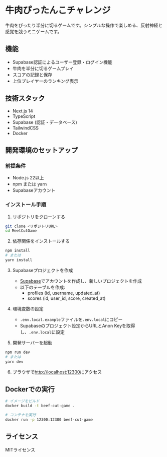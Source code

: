 # 牛肉ぴったんこチャレンジ

牛肉をぴったり半分に切るゲームです。シンプルな操作で楽しめる、反射神経と感覚を競うミニゲームです。

## 機能

- Supabase認証によるユーザー登録・ログイン機能
- 牛肉を半分に切るゲームプレイ
- スコアの記録と保存
- 上位プレイヤーのランキング表示

## 技術スタック

- Next.js 14
- TypeScript
- Supabase (認証・データベース)
- TailwindCSS
- Docker

## 開発環境のセットアップ

### 前提条件

- Node.js 22以上
- npm または yarn
- Supabaseアカウント

### インストール手順

1. リポジトリをクローンする
```bash
git clone <リポジトリURL>
cd MeetCutGame
```

2. 依存関係をインストールする
```bash
npm install
# または
yarn install
```

3. Supabaseプロジェクトを作成
   - [Supabase](https://supabase.com/)でアカウントを作成し、新しいプロジェクトを作成
   - 以下のテーブルを作成:
     - profiles (id, username, updated_at)
     - scores (id, user_id, score, created_at)

4. 環境変数の設定
   - `.env.local.example`ファイルを`.env.local`にコピー
   - Supabaseのプロジェクト設定からURLとAnon Keyを取得し、`.env.local`に設定

5. 開発サーバーを起動
```bash
npm run dev
# または
yarn dev
```

6. ブラウザで[http://localhost:12300](http://localhost:12300)にアクセス

## Dockerでの実行

```bash
# イメージをビルド
docker build -t beef-cut-game .

# コンテナを実行
docker run -p 12300:12300 beef-cut-game
```

## ライセンス

MITライセンス

